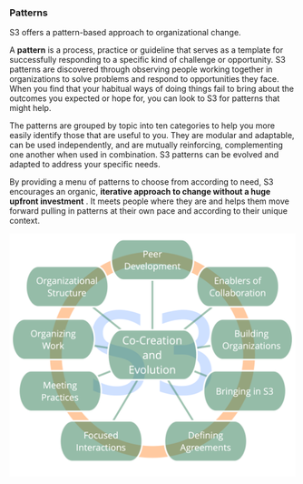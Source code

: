 ### Patterns 

S3 offers a pattern-based approach to organizational change. 

A **pattern** is a process, practice or guideline that serves as a template for successfully responding to a specific kind of challenge or opportunity. S3 patterns are discovered through observing people working together in organizations to solve problems and respond to opportunities they face. When you find that your habitual ways of doing things fail to bring about the outcomes you expected or hope for, you can look to S3 for patterns that might help.

The patterns are grouped by topic into ten categories to help you more easily identify those that are useful to you. They are modular and adaptable, can be used independently, and are mutually reinforcing, complementing one another when used in combination. S3 patterns can be evolved and adapted to address your specific needs.

By providing a menu of patterns to choose from according to need, S3 encourages an organic, **iterative approach to change without a huge upfront investment** . It meets people where they are and helps them move forward pulling in patterns at their own pace and according to their unique context. 


![Patterns are grouped by topic into ten categories](img/framework/s3-pattern-groups.png)
